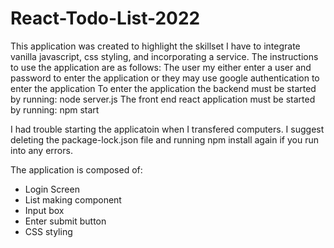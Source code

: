 # React-Todo-List-2022
This application was created to highlight the skillset I have to integrate vanilla javascript, css styling, and incorporating a service.
The instructions to use the application are as follows:
The user my either enter a user and password to enter the application or they may use google authentication to enter the application
To enter the application the backend must be started by running: node server.js
The front end react application must be started by running: npm start


 I had trouble starting the applicatoin when I transfered computers. I suggest deleting the package-lock.json file and running npm install again if you run into any errors.
 
The application is composed of:
- Login Screen
- List making component
- Input box
- Enter submit button
- CSS styling
